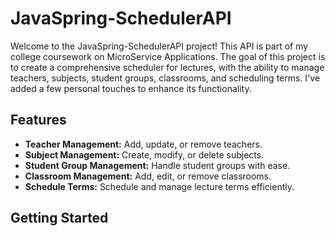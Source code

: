 # JavaSpring-SchedulerAPI

Welcome to the JavaSpring-SchedulerAPI project! This API is part of my college coursework on MicroService Applications. The goal of this project is to create a comprehensive scheduler for lectures, with the ability to manage teachers, subjects, student groups, classrooms, and scheduling terms. I've added a few personal touches to enhance its functionality.

## Features

- **Teacher Management:** Add, update, or remove teachers.
- **Subject Management:** Create, modify, or delete subjects.
- **Student Group Management:** Handle student groups with ease.
- **Classroom Management:** Add, edit, or remove classrooms.
- **Schedule Terms:** Schedule and manage lecture terms efficiently.

## Getting Started
